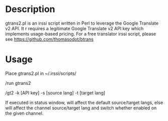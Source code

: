 # Description 

gtrans2.pl is an irssi script written in Perl to leverage the Google Translate v2 API. It r requires a legitimate Google Translate v2 API key which implements usage-based pricing. For a free translator irssi script, please see https://github.com/thomasodot/btrans

# Usage

Place gtrans2.pl in ~/.irssi/scripts/

/run gtrans2

/gt2 -k [API key] -s [source lang] -t [target lang]

If executed in status window, will affect the default source/target langs, else will affect the channel source/target lang and switch whether enabled on the given channel.

